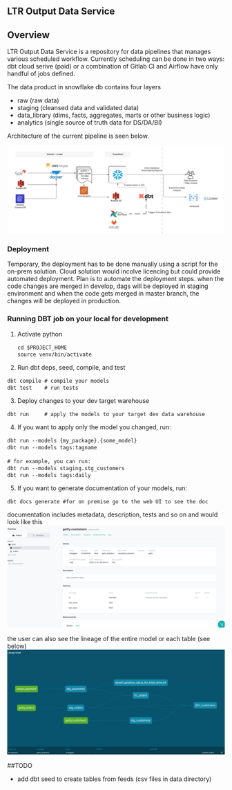 ## LTR Output Data Service 

## Overview 
LTR Output Data Service  is a repository for data pipelines that manages various scheduled workflow. 
Currently scheduling can be done in two ways: dbt cloud serive (paid) or a combination of Gitlab CI and Airflow  have only handful of jobs defined. 

The data product in snowflake db contains four layers 
- raw (raw data)
- staging (cleansed data and validated data)
- data_library (dims, facts, aggregates, marts or other business logic)
- analytics (single source of truth data for DS/DA/BI)

Architecture of the current pipeline is seen below.  

![](screenshots/output_arch.png)



### Deployment
Temporary, the deployment has to be done manually using a script for the on-prem solution. Cloud solution would incolve licencing but could provide automated deployment. 
Plan is to automate the deployment steps. when the code changes are merged in develop, dags will be deployed in staging
environment and when the code gets merged in master branch, the changes will be deployed in production.
### Running DBT job on your local for development
1. Activate python
    ```shell script
    cd $PROJECT_HOME
    source venv/bin/activate
    ```

2. Run dbt deps, seed, compile, and test
```shell script
dbt compile # compile your models
dbt test    # run tests
```

3. Deploy changes to your dev target warehouse
```shell script
dbt run     # apply the models to your target dev data warehouse
```

4. If you want to apply only the model you changed, run:
```shell script
dbt run --models {my_package}.{some_model}
dbt run --models tags:tagname

# for example, you can run:
dbt run --models staging.stg_customers
dbt run --models tags:daily
```
5. If you want to generate documentation of your models, run:
```shell script
dbt docs generate #for on premise go to the web UI to see the doc
```
documentation includes metadata, description, tests and so on and would look like this 
![](screenshots/doc.png)

the user can also see the lineage of the entire model or each table (see below)
![](screenshots/lineage.png)


##TODO
- add dbt seed to create tables from feeds (csv files in data directory) 
